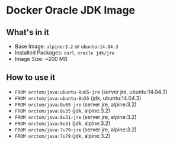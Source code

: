# Docker Oracle JDK Image

## What's in it
 * Base Image: `alpine:3.2` or `ubuntu:14.04.3`
 * Installed Packages: `curl`, `oracle jdk/jre`
 * Image Size: ~200 MB

## How to use it
 * ```FROM orctom/java:ubuntu-8u65-jre```	(server jre, ubuntu:14.04.3)
 * ```FROM orctom/java:ubuntu-8u55```		(jdk, ubuntu:14.04.3)
 * ```FROM orctom/java:8u65-jre```			(server jre, alpine:3.2)
 * ```FROM orctom/java:8u55```				(jdk, alpine:3.2)
 * ```FROM orctom/java:8u51-jre```			(server jre, alpine:3.2)
 * ```FROM orctom/java:8u51```				(jdk, alpine:3.2)
 * ```FROM orctom/java:7u79-jre```			(server jre, alpine:3.2)
 * ```FROM orctom/java:7u79```				(jdk, alpine:3.2)
